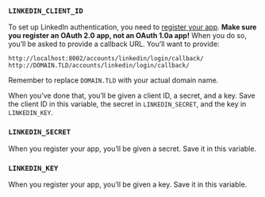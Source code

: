 ### `LINKEDIN_CLIENT_ID`

To set up LinkedIn authentication, you need to
[register your app](https://www.linkedin.com/secure/developer?newapp=).
**Make sure you register an OAuth 2.0 app, not an OAuth 1.0a app!**
When you do so, you’ll  be asked to provide a callback URL. You’ll want to
provide:

```
http://localhost:8002/accounts/linkedin/login/callback/
http://DOMAIN.TLD/accounts/linkedin/login/callback/
```

Remember to replace `DOMAIN.TLD` with your actual domain name.

When you’ve done that, you’ll be given a client ID, a secret, and a key. Save
the client ID in this variable, the secret in `LINKEDIN_SECRET`, and the key
in `LINKEDIN_KEY`.

### `LINKEDIN_SECRET`

When you register your app, you’ll be given a secret. Save it in this variable.

### `LINKEDIN_KEY`

When you register your app, you’ll be given a key. Save it in this variable.
